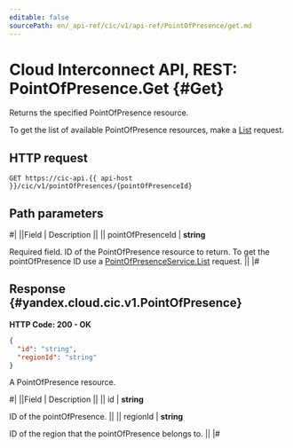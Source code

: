 ```yaml
---
editable: false
sourcePath: en/_api-ref/cic/v1/api-ref/PointOfPresence/get.md
---
```


# Cloud Interconnect API, REST: PointOfPresence.Get {#Get}

Returns the specified PointOfPresence resource.

To get the list of available PointOfPresence resources, make a [List](/docs/cic/workload/api-ref/PointOfPresence/list#List) request.

## HTTP request

```
GET https://cic-api.{{ api-host }}/cic/v1/pointOfPresences/{pointOfPresenceId}
```

## Path parameters

#|
||Field | Description ||
|| pointOfPresenceId | **string**

Required field. ID of the PointOfPresence resource to return.
To get the pointOfPresence ID use a [PointOfPresenceService.List](/docs/cic/workload/api-ref/PointOfPresence/list#List) request. ||
|#

## Response {#yandex.cloud.cic.v1.PointOfPresence}

**HTTP Code: 200 - OK**

```json
{
  "id": "string",
  "regionId": "string"
}
```

A PointOfPresence resource.

#|
||Field | Description ||
|| id | **string**

ID of the pointOfPresence. ||
|| regionId | **string**

ID of the region that the pointOfPresence belongs to. ||
|#